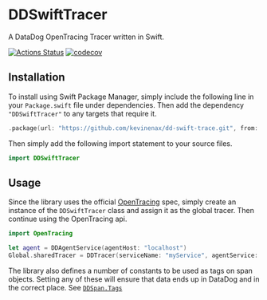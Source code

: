 # DDSwiftTracer

A DataDog OpenTracing Tracer written in Swift.

[![Actions Status](https://github.com/kevinenax/dd-trace-swift/workflows/Swift/badge.svg)](https://github.com/kevinenax/dd-trace-swift/actions) [![codecov](https://codecov.io/gh/kevinenax/dd-trace-swift/branch/master/graph/badge.svg)](https://codecov.io/gh/kevinenax/dd-trace-swift)


## Installation

To install using Swift Package Manager, simply include the following line in your `Package.swift` file under dependencies. Then add the dependency `"DDSwiftTracer"` to any targets that require it.

``` swift
.package(url: "https://github.com/kevinenax/dd-swift-trace.git", from: "0.1.0"),
```

Then simply add the following import statement to your source files.

``` swift
import DDSwiftTracer
```

## Usage

Since the library uses the official [OpenTracing](https://github.com/opentracing/opentracing-swift) spec, simply create an instance of the `DDSwiftTracer` class and assign it as the global tracer. Then continue using the OpenTracing api.

``` swift
import OpenTracing

let agent = DDAgentService(agentHost: "localhost")
Global.sharedTracer = DDTracer(serviceName: "myService", agentService: agent)
```

The library also defines a number of constants to be used as tags on span objects. Setting any of these will ensure that data ends up in DataDog and in the correct place. See [`DDSpan.Tags`](Sources/DDSwiftTracer/DDSpan.swift)
